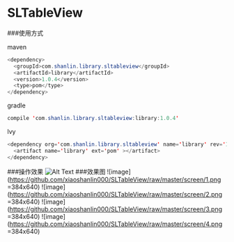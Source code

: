 # SLTableView

###使用方式

maven
```Java
<dependency>
  <groupId>com.shanlin.library.sltableview</groupId>
  <artifactId>library</artifactId>
  <version>1.0.4</version>
  <type>pom</type>
</dependency>
```

gradle
```Java
compile 'com.shanlin.library.sltableview:library:1.0.4'
```

lvy
```Java
<dependency org='com.shanlin.library.sltableview' name='library' rev='1.0.4'>
  <artifact name='library' ext='pom' ></artifact>
</dependency>
```

###操作效果
![Alt Text](https://github.com/xiaoshanlin000/SLTableView/raw/master/screen/demo.gif)
###效果图
![image](https://github.com/xiaoshanlin000/SLTableView/raw/master/screen/1.png =384x640) ![image](https://github.com/xiaoshanlin000/SLTableView/raw/master/screen/2.png =384x640)
![image](https://github.com/xiaoshanlin000/SLTableView/raw/master/screen/3.png =384x640) ![image](https://github.com/xiaoshanlin000/SLTableView/raw/master/screen/4.png =384x640)